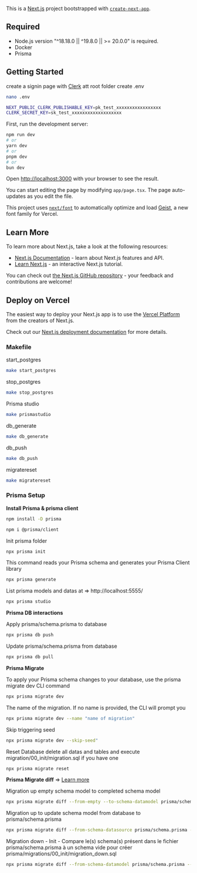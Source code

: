 This is a [Next.js](https://nextjs.org) project bootstrapped with [`create-next-app`](https://nextjs.org/docs/app/api-reference/cli/create-next-app).

## Required

- Node.js version "^18.18.0 || ^19.8.0 || >= 20.0.0" is required.
- Docker
- Prisma

## Getting Started

create a signin page with [Clerk](https://dashboard.clerk.com/)
att root folder create .env

```bash
nano .env

NEXT_PUBLIC_CLERK_PUBLISHABLE_KEY=pk_test_xxxxxxxxxxxxxxxxx
CLERK_SECRET_KEY=sk_test_xxxxxxxxxxxxxxxxxxx
```

First, run the development server:

```bash
npm run dev
# or
yarn dev
# or
pnpm dev
# or
bun dev
```

Open [http://localhost:3000](http://localhost:3000) with your browser to see the result.

You can start editing the page by modifying `app/page.tsx`. The page auto-updates as you edit the file.

This project uses [`next/font`](https://nextjs.org/docs/app/building-your-application/optimizing/fonts) to automatically optimize and load [Geist](https://vercel.com/font), a new font family for Vercel.

## Learn More

To learn more about Next.js, take a look at the following resources:

- [Next.js Documentation](https://nextjs.org/docs) - learn about Next.js features and API.
- [Learn Next.js](https://nextjs.org/learn) - an interactive Next.js tutorial.

You can check out [the Next.js GitHub repository](https://github.com/vercel/next.js) - your feedback and contributions are welcome!

## Deploy on Vercel

The easiest way to deploy your Next.js app is to use the [Vercel Platform](https://vercel.com/new?utm_medium=default-template&filter=next.js&utm_source=create-next-app&utm_campaign=create-next-app-readme) from the creators of Next.js.

Check out our [Next.js deployment documentation](https://nextjs.org/docs/app/building-your-application/deploying) for more details.

### Makefile

start_postgres

```bash
make start_postgres
```

stop_postgres

```bash
make stop_postgres
```

Prisma studio

```bash
make prismastudio
```

db_generate

```bash
make db_generate
```

db_push

```bash
make db_push
```

migratereset

```bash
make migratereset
```

### Prisma Setup

**Install Prisma & prisma client**

```bash
npm install -D prisma

npm i @prisma/client
```

Init prisma folder

```bash
npx prisma init
```

This command reads your Prisma schema and generates your Prisma Client library

```bash
npx prisma generate
```

List prisma models and datas at => http://localhost:5555/

```bash
npx prisma studio
```

**Prisma DB interactions**

Apply prisma/schema.prisma to database

```bash
npx prisma db push
```

Update prisma/schema.prisma from database

```bash
npx prisma db pull
```

**Prisma Migrate**

To apply your Prisma schema changes to your database, use the prisma migrate dev CLI command

```bash
npx prisma migrate dev
```

The name of the migration. If no name is provided, the CLI will prompt you

```bash
npx prisma migrate dev --name "name of migration"
```

Skip triggering seed

```bash
npx prisma migrate dev --skip-seed"
```

Reset Database delete all datas and tables and execute
migration/00_init/migration.sql if you have one

```bash
npx prisma migrate reset
```

**Prisma Migrate diff** => [Learn more](https://fig.io/manual/prisma/migrate/diff)

Migration up empty schema model to completed schema model

```bash
npx prisma migrate diff --from-empty --to-schema-datamodel prisma/schema.prisma --script > prisma/migrations/00_init/migration.sql
```

Migration up to update schema model from database to prisma/schema.prisma

```bash
npx prisma migrate diff --from-schema-datasource prisma/schema.prisma --to-schema-datamodel prisma/schema.prisma --script > prisma/migrations/db_update/migration.sql
```

Migration down - Init - Compare le(s) schema(s) présent dans le fichier prisma/schema.prisma à un schema vide pour créer prisma/migrations/00_init/migration_down.sql

```bash
npx prisma migrate diff --from-schema-datamodel prisma/schema.prisma --to-empty --script > prisma/migrations/00_init/migration_down.sql
```
